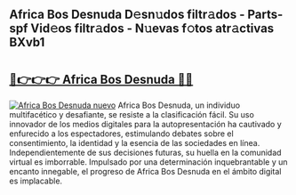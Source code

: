 ## Africa Bos Desnuda D𝚎sn𝚞dos filtr𝚊dos - Parts-spf Vid𝚎os filtr𝚊dos - N𝚞evas f𝚘tos atr𝚊ctivas BXvb1

# <h2><a href="http://mb1gvp4.tromn.icu/?c=Africa+Bos+Desnuda">🔗👉👉👉 Africa Bos Desnuda 🔗🔗</a></h2>

[![Africa Bos Desnuda nuevo](https://i.imgur.com/pEAQMta.gif)](http://mb1gvp4.tromn.icu/?c=Africa+Bos+Desnuda)
Africa Bos Desnuda, un individuo multifacético y desafiante, se resiste a la clasificación fácil. Su uso innovador de los medios digitales para la autopresentación ha cautivado y enfurecido a los espectadores, estimulando debates sobre el consentimiento, la identidad y la esencia de las sociedades en línea. Independientemente de sus decisiones futuras, su huella en la comunidad virtual es imborrable. Impulsado por una determinación inquebrantable y un encanto innegable, el progreso de Africa Bos Desnuda en el ámbito digital es implacable.

